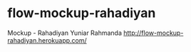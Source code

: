 # flow-mockup-rahadiyan
Mockup - Rahadiyan Yuniar Rahmanda
http://flow-mockup-rahadiyan.herokuapp.com/
